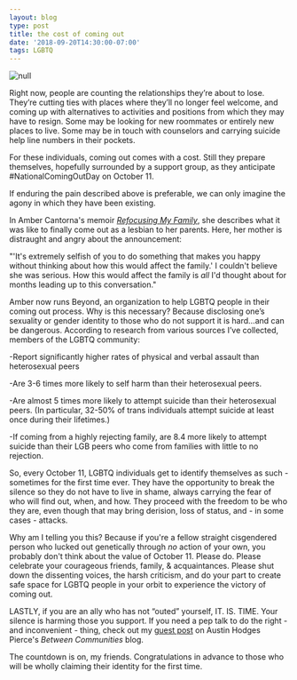```yaml
---
layout: blog
type: post
title: the cost of coming out
date: '2018-09-20T14:30:00-07:00'
tags: LGBTQ
---
```

![null](/images/uploads/candy-color-difference-54633.jpg)

Right now, people are counting the relationships they’re about to lose. They’re cutting ties with places where they’ll no longer feel welcome, and coming up with alternatives to activities and positions from which they may have to resign. Some may be looking for new roommates or entirely new places to live. Some may be in touch with counselors and carrying suicide help line numbers in their pockets.

For these individuals, coming out comes with a cost. Still they prepare themselves, hopefully surrounded by a support group, as they anticipate #NationalComingOutDay on October 11.

If enduring the pain described above is preferable, we can only imagine the agony in which they have been existing.

In Amber Cantorna's memoir [_Refocusing My Family_](https://www.amazon.com/Refocusing-My-Family-Coming-Discovering/dp/1506418791), she describes what it was like to finally come out as a lesbian to her parents. Here, her mother is distraught and angry about the announcement: 

"'It's extremely selfish of you to do something that makes you happy without thinking about how this would affect the family.' I couldn't believe she was serious. How this would affect the family is _all_ I'd thought about for months leading up to this conversation."

Amber now runs Beyond, an organization to help LGBTQ people in their coming out process. Why is this necessary? Because disclosing one’s sexuality or gender identity to those who do not support it is hard…and can be dangerous. According to research from various sources I’ve collected, members of the LGBTQ community:

\-Report significantly higher rates of physical and verbal assault than heterosexual peers

\-Are 3-6 times more likely to self harm than their heterosexual peers.

\-Are almost 5 times more likely to attempt suicide than their heterosexual peers. (In particular, 32-50% of trans individuals attempt suicide at least once during their lifetimes.)

\-If coming from a highly rejecting family, are 8.4 more likely to attempt suicide than their LGB peers who come from families with little to no rejection.

So, every October 11, LGBTQ individuals get to identify themselves as such - sometimes for the first time ever. They have the opportunity to break the silence so they do not have to live in shame, always carrying the fear of who will find out, when, and how. They proceed with the freedom to be who they are, even though that may bring derision, loss of status, and - in some cases - attacks.

Why am I telling you this? Because if you're a fellow straight cisgendered person who lucked out genetically through _no_ action of your own, you probably don't think about the value of October 11. Please do. Please celebrate your courageous friends, family, & acquaintances. Please shut down the dissenting voices, the harsh criticism, and do your part to create safe space for LGBTQ people in your orbit to experience the victory of coming out.

LASTLY, if you are an ally who has not “outed” yourself, IT. IS. TIME. Your silence is harming those you support. If you need a pep talk to do the right - and inconvenient - thing, check out my [guest post](https://www.betweencommunities.com/blog/2017/10/1/ministry-leader-and-closeted-ally?fbclid=IwAR0fM4iuPkqbr_z9OwaENSA6nJzkOpBfqu3mn6uioh58vCdlKUXQgKTvqP8) on Austin Hodges Pierce's _Between Communities_ blog.

The countdown is on, my friends. Congratulations in advance to those who will be wholly claiming their identity for the first time.
